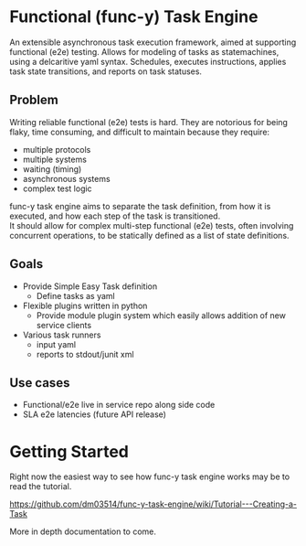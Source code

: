 # Functional (func-y) Task Engine

An extensible asynchronous task execution framework, aimed at supporting functional (e2e) testing.
Allows for modeling of tasks as statemachines, using a delcaritive yaml syntax.
Schedules, executes instructions, applies task state transitions, and reports on task statuses.

## Problem
Writing reliable functional (e2e) tests is hard.  They are notorious for being flaky, time consuming, and difficult 
to maintain because they require:

- multiple protocols
- multiple systems
- waiting (timing)
- asynchronous systems
- complex test logic

func-y task engine aims to separate the task definition, from how it is executed, and how each step of the task is transitioned.  
It should allow for complex multi-step functional (e2e) tests, often involving concurrent operations, to be statically 
defined as a list of state definitions.

## Goals
- Provide Simple Easy Task definition
    - Define tasks as yaml
- Flexible plugins written in python
    - Provide module plugin system which easily allows addition of new service clients
- Various task runners
    - input yaml
    - reports to stdout/junit xml

## Use cases
- Functional/e2e live in service repo along side code
- SLA e2e latencies (future API release)


# Getting Started

Right now the easiest way to see how func-y task engine works may be to read the
tutorial.

https://github.com/dm03514/func-y-task-engine/wiki/Tutorial---Creating-a-Task

More in depth documentation to come.
